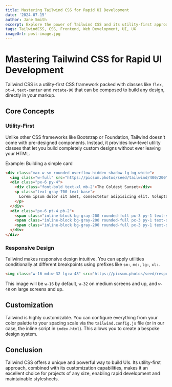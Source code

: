 ```yaml
---
title: Mastering Tailwind CSS for Rapid UI Development
date: '2024-07-15'
author: Jane Smith
excerpt: Explore the power of Tailwind CSS and its utility-first approach to build custom user interfaces with incredible speed and efficiency.
tags: TailwindCSS, CSS, Frontend, Web Development, UI, UX
imageUrl: post-image.jpg
---
```


# Mastering Tailwind CSS for Rapid UI Development

Tailwind CSS is a utility-first CSS framework packed with classes like `flex`, `pt-4`, `text-center` and `rotate-90` that can be composed to build any design, directly in your markup.

## Core Concepts

### Utility-First

Unlike other CSS frameworks like Bootstrap or Foundation, Tailwind doesn't come with pre-designed components. Instead, it provides low-level utility classes that let you build completely custom designs without ever leaving your HTML.

Example: Building a simple card

```html
<div class="max-w-sm rounded overflow-hidden shadow-lg bg-white">
  <img class="w-full" src="https://picsum.photos/seed/tailwind/400/200" alt="Abstract art">
  <div class="px-6 py-4">
    <div class="font-bold text-xl mb-2">The Coldest Sunset</div>
    <p class="text-gray-700 text-base">
      Lorem ipsum dolor sit amet, consectetur adipisicing elit. Voluptatibus quia, nulla! Maiores et perferendis eaque, exercitationem praesentium nihil.
    </p>
  </div>
  <div class="px-6 pt-4 pb-2">
    <span class="inline-block bg-gray-200 rounded-full px-3 py-1 text-sm font-semibold text-gray-700 mr-2 mb-2">#photography</span>
    <span class="inline-block bg-gray-200 rounded-full px-3 py-1 text-sm font-semibold text-gray-700 mr-2 mb-2">#travel</span>
    <span class="inline-block bg-gray-200 rounded-full px-3 py-1 text-sm font-semibold text-gray-700 mr-2 mb-2">#winter</span>
  </div>
</div>
```

### Responsive Design

Tailwind makes responsive design intuitive. You can apply utilities conditionally at different breakpoints using prefixes like `sm:`, `md:`, `lg:`, `xl:`.

```html
<img class="w-16 md:w-32 lg:w-48" src="https://picsum.photos/seed/responsive/200/200" alt="Responsive placeholder">
```
This image will be `w-16` by default, `w-32` on medium screens and up, and `w-48` on large screens and up.

## Customization

Tailwind is highly customizable. You can configure everything from your color palette to your spacing scale via the `tailwind.config.js` file (or in our case, the inline script in `index.html`). This allows you to create a bespoke design system.

## Conclusion

Tailwind CSS offers a unique and powerful way to build UIs. Its utility-first approach, combined with its customization capabilities, makes it an excellent choice for projects of any size, enabling rapid development and maintainable stylesheets.
